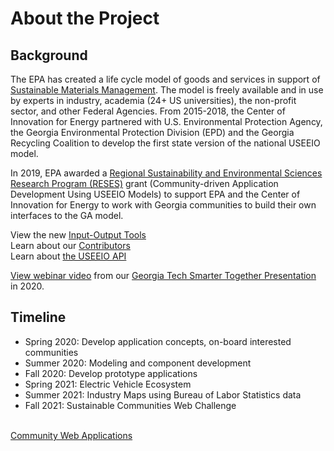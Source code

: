 # About the Project

## Background
The EPA has created a life cycle model of goods and services in support of <a href="https://www.epa.gov/smm" target="_parent">Sustainable Materials Management</a>.
 The model is freely available and in use by experts in industry, academia (24+ US universities), the non-profit sector, and other Federal Agencies. From 2015-2018, the Center of Innovation for Energy partnered with U.S. Environmental Protection Agency, the Georgia Environmental Protection Division (EPD) and the Georgia Recycling Coalition to develop the first state version of the national USEEIO model.   

In 2019, EPA awarded a [Regional Sustainability and Environmental Sciences Research Program (RESES)](https://www.epa.gov/research/regional-sustainability-and-environmental-sciences-research-program-reses) grant
(Community-driven Application Development Using USEEIO Models) to support EPA and the Center of Innovation for Energy to work with Georgia communities to build their own interfaces to the GA model.  

View the new [Input-Output Tools](../../localsite/info/)  
Learn about our [Contributors](../team)  
Learn about [the USEEIO API](api/)  

[View webinar video](https://youtu.be/GRJSvyUx0t4) <!--and [slide presentation](https://smartcities.ipat.gatech.edu/sites/default/files/Smarter_Together_Webinar_Industry-Comparison-Tools_10-15-2020.pdf) -->from our [Georgia Tech Smarter Together Presentation](https://smartcities.ipat.gatech.edu/smarter-together) in 2020.  

## Timeline

- Spring 2020: Develop application concepts, on-board interested communities
- Summer 2020: Modeling and component development
- Fall 2020: Develop prototype applications
- Spring 2021: Electric Vehicle Ecosystem
- Summer 2021: Industry Maps using Bureau of Labor Statistics data
- Fall 2021: Sustainable Communities Web Challenge
<br><br>

[Community Web Applications](../../io/projects/)